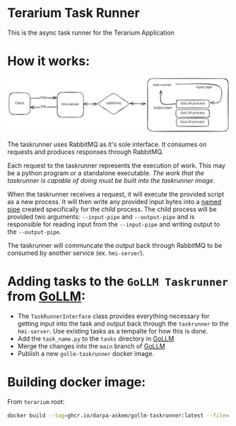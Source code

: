 # Terarium Task Runner

This is the async task runner for the Terarium Application

# How it works:

![](diagram.svg)

The taskrunner uses RabbitMQ as it's sole interface. It consumes on requests and produces responses through RabbitMQ.

Each request to the taskrunner represents the execution of work. This may be a python program or a standalone executable. *The work that the taskrunner is capable of doing must be built into the taskrunner image.*

When the taskrunner receives a request, it will execute the provided script as a new process. It will then write any provided input bytes into a [named pipe](https://en.wikipedia.org/wiki/Named_pipe) created specifically for the child process. The child process will be provided two arguments: `--input-pipe` and `--output-pipe` and is responsible for reading input from the `--input-pipe` and writing output to the `--output-pipe`.

The taskrunner will communcate the output back through RabbitMQ to be consumed by another service (ex. `hmi-server`).

# Adding tasks to the `GoLLM Taskrunner` from [GoLLM](https://github.com/DARPA-ASKEM/GoLLM/tree/main/tasks):

- The `TaskRunnerInterface` class provides everything necessary for getting input into the task and output back through
the `taskrunner` to the `hmi-server`. Use existing tasks as a tempalte for how this is done.
- Add the `task_name.py` to the `tasks` directory in [GoLLM](https://github.com/DARPA-ASKEM/GoLLM/tree/main/tasks)
- Merge the changes into the `main` branch of [GoLLM](https://github.com/DARPA-ASKEM/GoLLM/tree/main/tasks)
- Publish a new `gollm-taskrunner` docker image.

# Building docker image:

From `terarium` root:

```sh
docker build --tag=ghcr.io/darpa-askem/gollm-taskrunner:latest --file=./packages/taskrunner/docker/Dockerfile.GoLLM .
```
